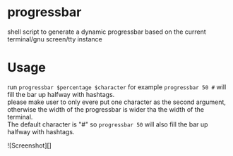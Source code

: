 # progressbar
shell script to generate a dynamic progressbar based on the current terminal/gnu screen/tty instance

# Usage
run `progressbar $percentage $character` for example `progressbar 50 #` will fill the bar up halfway with hashtags.  
please make user to only evere put one character as the second argument, otherwise the width of the progressbar is wider tha the width of the terminal.  
The default character is "#" so `progressbar 50` will also fill the bar up halfway with hashtags.

![Screenshot][]

